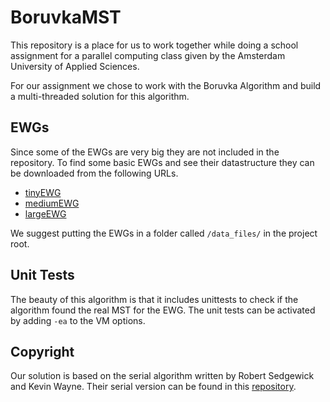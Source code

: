 # BoruvkaMST

This repository is a place for us to work together while doing a school assignment for a parallel computing class given by the Amsterdam University of Applied Sciences.

For our assignment we chose to work with the Boruvka Algorithm and build a multi-threaded solution for this algorithm.

## EWGs

Since some of the EWGs are very big they are not included in the repository. To find some basic EWGs and see their datastructure they can be downloaded from the following URLs.

- [tinyEWG](https://algs4.cs.princeton.edu/43mst/tinyEWG.txt)
- [mediumEWG](https://algs4.cs.princeton.edu/43mst/mediumEWG.txt)
- [largeEWG](https://algs4.cs.princeton.edu/43mst/largeEWG.txt)

We suggest putting the EWGs in a folder called `/data_files/` in the project root.

## Unit Tests

The beauty of this algorithm is that it includes unittests to check if the algorithm found the real MST for the EWG. The unit tests can be activated by adding `-ea` to the VM options.
## Copyright

Our solution is based on the serial algorithm written by Robert Sedgewick and Kevin Wayne. Their serial version can be found in this [repository](https://github.com/kevin-wayne/algs4).

